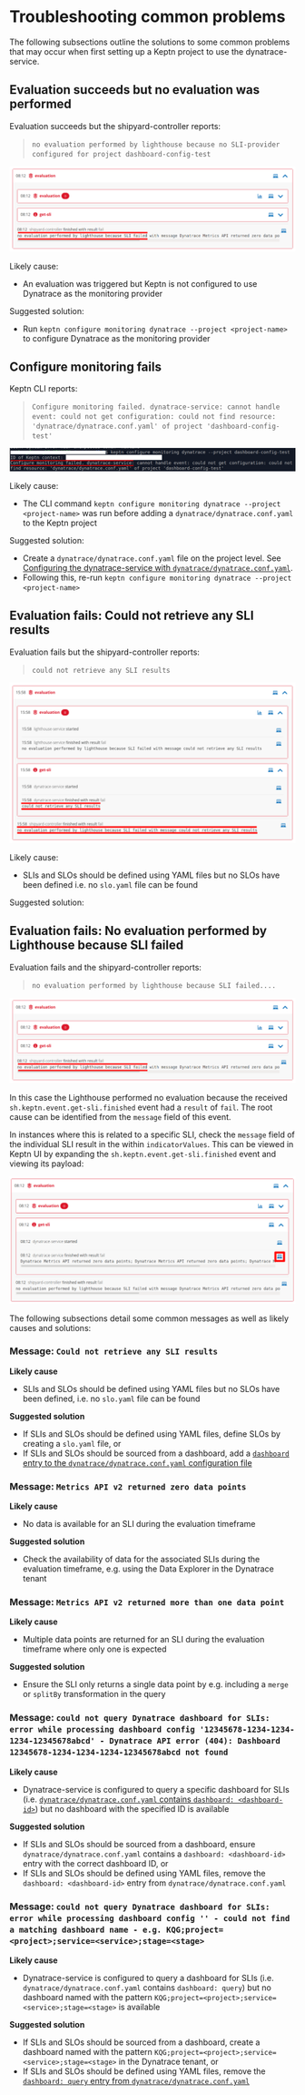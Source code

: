 # Troubleshooting common problems
The following subsections outline the solutions to some common problems that may occur when first setting up a Keptn project to use the dynatrace-service.

## Evaluation succeeds but no evaluation was performed

Evaluation succeeds but the shipyard-controller reports:
> `no evaluation performed by lighthouse because no SLI-provider configured for project dashboard-config-test`

![No evaluation performed by lighthouse](images/no-evaluation-performed-by-lighthouse.png)

Likely cause:
- An evaluation was triggered but Keptn is not configured to use Dynatrace as the monitoring provider

Suggested solution:
- Run `keptn configure monitoring dynatrace --project <project-name>` to configure Dynatrace as the monitoring provider

## Configure monitoring fails

Keptn CLI reports:
> `Configure monitoring failed. dynatrace-service: cannot handle event: could not get configuration: could not find resource: 'dynatrace/dynatrace.conf.yaml' of project 'dashboard-config-test'`

![Configure monitoring failed](images/configure-monitoring-failed.png)

Likely cause:
- The CLI command `keptn configure monitoring dynatrace --project <project-name>` was run before adding a `dynatrace/dynatrace.conf.yaml` to the Keptn project

Suggested solution:
- Create a `dynatrace/dynatrace.conf.yaml` file on the project level. See [Configuring the dynatrace-service with `dynatrace/dynatrace.conf.yaml`](dynatrace-conf-yaml-file.md).
- Following this, re-run `keptn configure monitoring dynatrace --project <project-name>`

## Evaluation fails: Could not retrieve any SLI results

Evaluation fails but the shipyard-controller reports:
> `could not retrieve any SLI results`

![Could not retrieve any SLI results](images/could-not-retrieve-any-sli-results.png)

Likely cause:
- SLIs and SLOs should be defined using YAML files but no SLOs have been defined i.e. no `slo.yaml` file can be found

Suggested solution:


## Evaluation fails: No evaluation performed by Lighthouse because SLI failed

Evaluation fails and the shipyard-controller reports:
> `no evaluation performed by lighthouse because SLI failed....`

![No evaluation performed by Lighthouse](images/no-evaluation-performed-by-lighthouse.png)

In this case the Lighthouse performed no evaluation because the received `sh.keptn.event.get-sli.finished` event had a `result` of `fail`. The root cause can be identified from the `message` field of this event.

In instances where this is related to a specific SLI, check the `message` field of the individual SLI result in the within `indicatorValues`. This can be viewed in Keptn UI by expanding the `sh.keptn.event.get-sli.finished` event and viewing its payload:

![View `sh.keptn.event.get-sli.finished` payload](images/get-sli-finished-event-payload.png)

The following subsections detail some common messages as well as likely causes and solutions:

### Message: `Could not retrieve any SLI results` 

**Likely cause**

- SLIs and SLOs should be defined using YAML files but no SLOs have been defined, i.e. no `slo.yaml` file can be found

**Suggested solution**

- If SLIs and SLOs should be defined using YAML files, define SLOs by creating a `slo.yaml` file, or
- If SLIs and SLOs should be sourced from a dashboard, add a [`dashboard` entry to the `dynatrace/dynatrace.conf.yaml` configuration file](dynatrace-conf-yaml-file.md#dashboard-sli-mode-configuration-dashboard)

### Message: `Metrics API v2 returned zero data points`

**Likely cause**

- No data is available for an SLI during the evaluation timeframe

**Suggested solution**

- Check the availability of data for the associated SLIs during the evaluation timeframe, e.g. using the Data Explorer in the Dynatrace tenant

### Message: `Metrics API v2 returned more than one data point`

**Likely cause**

- Multiple data points are returned for an SLI during the evaluation timeframe where only one is expected

**Suggested solution**

- Ensure the SLI only returns a single data point by e.g. including a `merge` or `splitBy` transformation in the query

### Message: `could not query Dynatrace dashboard for SLIs: error while processing dashboard config '12345678-1234-1234-1234-12345678abcd' - Dynatrace API error (404): Dashboard 12345678-1234-1234-1234-12345678abcd not found`

**Likely cause**

- Dynatrace-service is configured to query a specific dashboard for SLIs (i.e. [`dynatrace/dynatrace.conf.yaml` contains `dashboard: <dashboard-id>`](dynatrace-conf-yaml-file.md#dashboard-sli-mode-configuration-dashboard)) but no dashboard with the specified ID is available

**Suggested solution**

 - If SLIs and SLOs should be sourced from a dashboard, ensure `dynatrace/dynatrace.conf.yaml` contains a `dashboard: <dashboard-id>` entry with the correct dashboard ID, or
 - If SLIs and SLOs should be defined using YAML files, remove the `dashboard: <dashboard-id>` entry from `dynatrace/dynatrace.conf.yaml`

### Message: `could not query Dynatrace dashboard for SLIs: error while processing dashboard config '' - could not find a matching dashboard name - e.g. KQG;project=<project>;service=<service>;stage=<stage>`

**Likely cause**

- Dynatrace-service is configured to query a dashboard for SLIs (i.e. `dynatrace/dynatrace.conf.yaml` contains `dashboard: query`) but no dashboard named with the pattern `KQG;project=<project>;service=<service>;stage=<stage>` is available

**Suggested solution**

- If SLIs and SLOs should be sourced from a dashboard, create a dashboard named with the pattern `KQG;project=<project>;service=<service>;stage=<stage>` in the Dynatrace tenant, or
- If SLIs and SLOs should be defined using YAML files, remove the [`dashboard: query` entry from `dynatrace/dynatrace.conf.yaml`](dynatrace-conf-yaml-file.md#dashboard-sli-mode-configuration-dashboard)